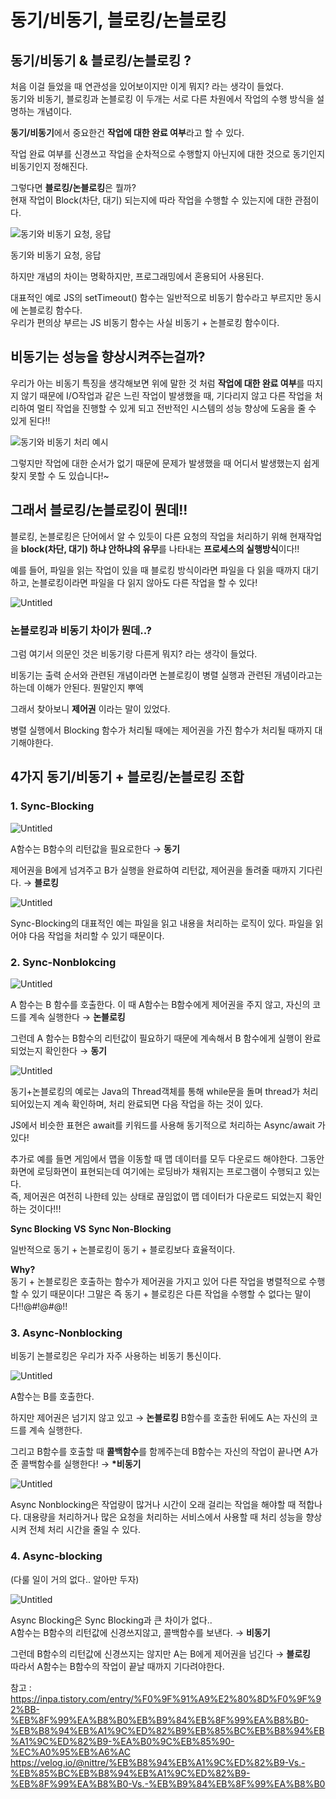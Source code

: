 # 동기/비동기, 블로킹/논블로킹

## 동기/비동기 & 블로킹/논블로킹 ?

처음 이걸 들었을 때 연관성을 있어보이지만 이게 뭐지? 라는 생각이 들었다.</br>
동기와 비동기, 블로킹과 논블로킹 이 두개는 서로 다른 차원에서 작업의 수행 방식을 설명하는 개념이다.

**동기/비동기**에서 중요한건 **작업에 대한 완료 여부**라고 할 수 있다.

작업 완료 여부를 신경쓰고 작업을 순차적으로 수행할지 아닌지에 대한 것으로 동기인지 비동기인지 정해진다.

그렇다면 **블로킹/논블로킹**은 뭘까?</br>
현재 작업이 Block(차단, 대기) 되는지에 따라 작업을 수행할 수 있는지에 대한 관점이다.

![동기와 비동기 요청, 응답](./%EB%8F%99%EA%B8%B0%EC%99%80%20%EB%B9%84%EB%8F%99%EA%B8%B0%20%26%20%EB%B8%94%EB%A1%9C%ED%82%B9%EA%B3%BC%20%EB%85%BC%EB%B8%94%EB%A1%9C%ED%82%B9/Untitled.png)

동기와 비동기 요청, 응답

하지만 개념의 차이는 명확하지만, 프로그래밍에서 혼용되어 사용된다.

대표적인 예로 JS의 setTimeout() 함수는 일반적으로 비동기 함수라고 부르지만 동시에 논블로킹 함수다.</br>
우리가 편의상 부르는 JS 비동기 함수는 사실 비동기 + 논블로킹 함수이다.

## 비동기는 성능을 향상시켜주는걸까?

우리가 아는 비동기 특징을 생각해보면 위에 말한 것 처럼 **작업에 대한 완료 여부**를 따지지 않기 때문에 I/O작업과 같은 느린 작업이 발생했을 때, 기다리지 않고 다른 작업을 처리하여 멀티 작업을 진행할 수 있게 되고 전반적인 시스템의 성능 향상에 도움을 줄 수 있게 된다!!

![동기와 비동기 처리 예시](./%EB%8F%99%EA%B8%B0%EC%99%80%20%EB%B9%84%EB%8F%99%EA%B8%B0%20%26%20%EB%B8%94%EB%A1%9C%ED%82%B9%EA%B3%BC%20%EB%85%BC%EB%B8%94%EB%A1%9C%ED%82%B9//Untitled%201.png)

그렇지만 작업에 대한 순서가 없기 때문에 문제가 발생했을 때 어디서 발생했는지 쉽게 찾지 못할 수 도 있습니다!~

## 그래서 블로킹/논블로킹이 뭔데!!

블로킹, 논블로킹은 단어에서 알 수 있듯이 다른 요청의 작업을 처리하기 위해 현재작업을 **block(차단, 대기) 하냐 안하냐의 유무**를 나타내는 **프로세스의 실행방식**이다!!

예를 들어, 파일을 읽는 작업이 있을 때 블로킹 방식이라면 파일을 다 읽을 때까지 대기하고,
논블로킹이라면 파일을 다 읽지 않아도 다른 작업을 할 수 있다!

![Untitled](./%EB%8F%99%EA%B8%B0%EC%99%80%20%EB%B9%84%EB%8F%99%EA%B8%B0%20%26%20%EB%B8%94%EB%A1%9C%ED%82%B9%EA%B3%BC%20%EB%85%BC%EB%B8%94%EB%A1%9C%ED%82%B9/Untitled%202.png)

### 논블로킹과 비동기 차이가 뭔데..?

그럼 여기서 의문인 것은
비동기랑 다른게 뭐지? 라는 생각이 들었다.

비동기는 출력 순서와 관련된 개념이라면
논블로킹이 병렬 실행과 관련된 개념이라고는 하는데 이해가 안된다. 뭔말인지 뿌엑

그래서 찾아보니 **제어권** 이라는 말이 있었다.

병렬 실행에서 Blocking 함수가 처리될 때에는 제어권을 가진 함수가 처리될 때까지 대기해야한다.

## 4가지 동기/비동기 + 블로킹/논블로킹 조합

### 1. **Sync-Blocking**

![Untitled](./%EB%8F%99%EA%B8%B0%EC%99%80%20%EB%B9%84%EB%8F%99%EA%B8%B0%20%26%20%EB%B8%94%EB%A1%9C%ED%82%B9%EA%B3%BC%20%EB%85%BC%EB%B8%94%EB%A1%9C%ED%82%B9//Untitled%203.png)

A함수는 B함수의 리턴값을 필요로한다 → **동기**

제어권을 B에게 넘겨주고 B가 실행을 완료하여 리턴값, 제어권을 돌려줄 때까지 기다린다. → **블로킹**

![Untitled](./%EB%8F%99%EA%B8%B0%EC%99%80%20%EB%B9%84%EB%8F%99%EA%B8%B0%20%26%20%EB%B8%94%EB%A1%9C%ED%82%B9%EA%B3%BC%20%EB%85%BC%EB%B8%94%EB%A1%9C%ED%82%B9//Untitled%204.png)

Sync-Blocking의 대표적인 예는 파일을 읽고 내용을 처리하는 로직이 있다. 파일을 읽어야 다음 작업을 처리할 수 있기 때문이다.

### 2. **Sync-Nonblokcing**

![Untitled](./%EB%8F%99%EA%B8%B0%EC%99%80%20%EB%B9%84%EB%8F%99%EA%B8%B0%20%26%20%EB%B8%94%EB%A1%9C%ED%82%B9%EA%B3%BC%20%EB%85%BC%EB%B8%94%EB%A1%9C%ED%82%B9/Untitled%205.png)

A 함수는 B 함수를 호출한다. 이 때 A함수는 B함수에게 제어권을 주지 않고, 자신의 코드를 계속 실행한다 → **논블로킹**

그런데 A 함수는 B함수의 리턴값이 필요하기 때문에 계속해서 B 함수에게 실행이 완료되었는지 확인한다 → **동기**

![Untitled](./%EB%8F%99%EA%B8%B0%EC%99%80%20%EB%B9%84%EB%8F%99%EA%B8%B0%20%26%20%EB%B8%94%EB%A1%9C%ED%82%B9%EA%B3%BC%20%EB%85%BC%EB%B8%94%EB%A1%9C%ED%82%B9/Untitled%206.png)

동기+논블로킹의 예로는 Java의 Thread객체를 통해 while문을 돌며 thread가 처리되어있는지 계속 확인하며, 처리 완료되면 다음 작업을 하는 것이 있다.

JS에서 비슷한 표현은 await를 키워드를 사용해 동기적으로 처리하는 Async/await 가 있다!

추가로 예를 들면 게임에서 맵을 이동할 때 맵 데이터를 모두 다운로드 해야한다. 그동안 화면에 로딩화면이 표현되는데 여기에는 로딩바가 채워지는 프로그램이 수행되고 있는다.  
즉, 제어권은 여전히 나한테 있는 상태로 끊임없이 맵 데이터가 다운로드 되었는지 확인하는 것이다!!!

**Sync Blocking** **VS** **Sync Non-Blocking**

일반적으로 동기 + 논블로킹이 동기 + 블로킹보다 효율적이다.

**Why?** <br/> 동기 + 논블로킹은 호출하는 함수가 제어권을 가지고 있어 다른 작업을 병렬적으로 수행할 수 있기 때문이다!
그말은 즉 동기 + 블로킹은 다른 작업을 수행할 수 없다는 말이다!!@#!@#@!!

### 3. **Async-Nonblocking**

비동기 논블로킹은 우리가 자주 사용하는 비동기 통신이다.

![Untitled](./%EB%8F%99%EA%B8%B0%EC%99%80%20%EB%B9%84%EB%8F%99%EA%B8%B0%20%26%20%EB%B8%94%EB%A1%9C%ED%82%B9%EA%B3%BC%20%EB%85%BC%EB%B8%94%EB%A1%9C%ED%82%B9/Untitled%207.png)

A함수는 B를 호출한다.

하지만 제어권은 넘기지 않고 있고 → **논블로킹**
B함수를 호출한 뒤에도 A는 자신의 코드를 계속 실행한다.

그리고 B함수를 호출할 때 **콜백함수**를 함께주는데 B함수는 자신의 작업이 끝나면 A가 준 콜백함수를 실행한다! → **\*비동기**

![Untitled](./%EB%8F%99%EA%B8%B0%EC%99%80%20%EB%B9%84%EB%8F%99%EA%B8%B0%20%26%20%EB%B8%94%EB%A1%9C%ED%82%B9%EA%B3%BC%20%EB%85%BC%EB%B8%94%EB%A1%9C%ED%82%B9/Untitled%208.png)

Async Nonblocking은 작업량이 많거나 시간이 오래 걸리는 작업을 해야할 때 적합나다.
대용량을 처리하거나 많은 요청을 처리하는 서비스에서 사용할 때 처리 성능을 향상시켜 전체 처리 시간을 줄일 수 있다.

### 4. **Async-blocking**

(다룰 일이 거의 없다.. 알아만 두자)

![Untitled](./%EB%8F%99%EA%B8%B0%EC%99%80%20%EB%B9%84%EB%8F%99%EA%B8%B0%20%26%20%EB%B8%94%EB%A1%9C%ED%82%B9%EA%B3%BC%20%EB%85%BC%EB%B8%94%EB%A1%9C%ED%82%B9/Untitled%209.png)

Async Blocking은 Sync Blocking과 큰 차이가 없다..</br>
A함수는 B함수의 리턴값에 신경쓰지않고, 콜백함수를 보낸다. → **비동기**

그런데 B함수의 리턴값에 신경쓰지는 않지만 A는 B에게 제어권을 넘긴다 → **블로킹** </br>
따라서 A함수는 B함수의 작업이 끝날 때까지 기다려야한다.

참고 : <br/>
https://inpa.tistory.com/entry/%F0%9F%91%A9%E2%80%8D%F0%9F%92%BB-%EB%8F%99%EA%B8%B0%EB%B9%84%EB%8F%99%EA%B8%B0-%EB%B8%94%EB%A1%9C%ED%82%B9%EB%85%BC%EB%B8%94%EB%A1%9C%ED%82%B9-%EA%B0%9C%EB%85%90-%EC%A0%95%EB%A6%AC <br/>
https://velog.io/@nittre/%EB%B8%94%EB%A1%9C%ED%82%B9-Vs.-%EB%85%BC%EB%B8%94%EB%A1%9C%ED%82%B9-%EB%8F%99%EA%B8%B0-Vs.-%EB%B9%84%EB%8F%99%EA%B8%B0
